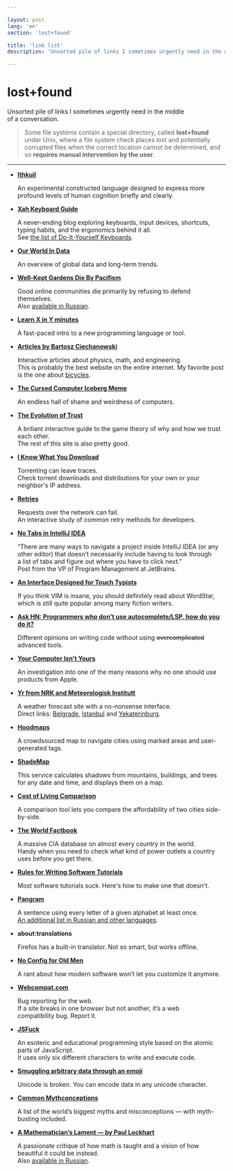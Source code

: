 ```yaml
---

layout: post
lang: 'en'
section: 'lost+found'

title: 'link list'
description: 'Unsorted pile of links I sometimes urgently need in the middle of a conversation.'

---
```


# lost+found

Unsorted pile of&nbsp;links I&nbsp;sometimes urgently need
in&nbsp;the middle of&nbsp;a&nbsp;conversation.

> Some file systems contain a&nbsp;special directory,
> called **lost+found** under Unix, where a&nbsp;file system check
> places lost and potentially corrupted files when the correct location
> cannot be&nbsp;determined,
> and so&nbsp;**requires manual intervention by&nbsp;the user**.

---

- **[Ithkuil](https://en.wikipedia.org/wiki/Ithkuil)**

  An&nbsp;experimental constructed language designed to&nbsp;express
  more profound levels of&nbsp;human cognition briefly and clearly.

- **[Xah Keyboard Guide](http://xahlee.info/kbd/keyboarding.html)**

  A&nbsp;never-ending blog exploring keyboards, input devices,
  shortcuts, typing habits, and the ergonomics behind it&nbsp;all.<br>
  See [the list of&nbsp;Do-It-Yourself Keyboards](http://www.xahlee.info/kbd/diy_keyboards_index.html).

- **[Our World In&nbsp;Data](https://ourworldindata.org/)**

  An&nbsp;overview of&nbsp;global data and long-term trends.

- **[Well-Kept Gardens Die By&nbsp;Pacifism](https://www.lesswrong.com/posts/tscc3e5eujrsEeFN4/well-kept-gardens-die-by-pacifism)**

  Good online communities die primarily by&nbsp;refusing to&nbsp;defend themselves.<br>
  Also [available in&nbsp;Russian](https://lesswrong.ru/w/%D0%9F%D0%B0%D1%86%D0%B8%D1%84%D0%B8%D0%B7%D0%BC_%D0%B3%D1%83%D0%B1%D0%B8%D1%82_%D1%83%D1%85%D0%BE%D0%B6%D0%B5%D0%BD%D0%BD%D1%8B%D0%B5_%D1%81%D0%B0%D0%B4%D1%8B).

- **[Learn X&nbsp;in&nbsp;Y&nbsp;minutes](https://learnxinyminutes.com/)**

  A&nbsp;fast-paced intro to&nbsp;a&nbsp;new programming language or&nbsp;tool.

- **[Articles by&nbsp;Bartosz Ciechanowski](https://ciechanow.ski/archives/)**

  Interactive articles about physics, math, and engineering.<br>
  This is&nbsp;probably the best website on&nbsp;the entire internet.
  My&nbsp;favorite post is&nbsp;the one about
  [bicycles](https://ciechanow.ski/bicycle/).

- **[The Cursed Computer Iceberg Meme](https://suricrasia.online/iceberg/)**

  An&nbsp;endless hall of&nbsp;shame and weirdness of&nbsp;computers.

- **[The Evolution of&nbsp;Trust](https://ncase.me/trust/)**

  A&nbsp;briliant interactive guide to&nbsp;the game theory
  of&nbsp;why and how we&nbsp;trust each other.<br>
  The rest of&nbsp;this site is&nbsp;also pretty good.

- **[I Know What You Download](https://iknowwhatyoudownload.com/)**

  Torrenting can leave traces.<br>
  Check torrent downloads and distributions
  for your own or&nbsp;your neighbor's IP&nbsp;address.

- **[Retries](https://encore.dev/blog/retries)**

  Requests over the network can fail.<br>
  An&nbsp;interactive study of&nbsp;common retry methods for developers.

- **[No Tabs in&nbsp;IntelliJ IDEA](https://hadihariri.com/2014/06/24/no-tabs-in-intellij-idea/)**

  “There are many ways to&nbsp;navigate a&nbsp;project
  inside IntelliJ IDEA (or&nbsp;any other editor)
  that doesn’t necessarily include having to&nbsp;look
  through a&nbsp;list of&nbsp;tabs and figure out
  where you have to&nbsp;click next.”<br>
  Post from the VP&nbsp;of&nbsp;Program Management at&nbsp;JetBrains.

- **[An Interface Designed for Touch Typists](https://sfwriter.com/wordstar.htm)**

  If&nbsp;you think VIM is&nbsp;insane,
  you should definitely read about WordStar,
  which is&nbsp;still quite popular among many fiction writers.

- **[Ask HN: Programmers who don't use autocomplete/LSP, how do&nbsp;you do&nbsp;it?](https://news.ycombinator.com/item?id=42492508)**

  Different opinions on&nbsp;writing code
  without using ~~overcomplicated~~ advanced tools.

- **[Your Computer Isn't Yours ](https://sneak.berlin/20201112/your-computer-isnt-yours/)**

  An&nbsp;investigation into one of&nbsp;the many reasons why
  no&nbsp;one should use products from Apple.

- **[Yr from NRK and Meteorologisk Institutt](https://www.yr.no/en/)**

  A&nbsp;weather forecast site with a&nbsp;no-nonsense interface.<br>
  Direct links:
  [Belgrade](https://www.yr.no/en/forecast/graph/2-792680/Serbia/Central%20Serbia/Belgrade/Belgrade),
  [Istanbul](https://www.yr.no/en/forecast/graph/2-745044/Republic%20of%20T%C3%BCrkiye/Istanbul/Istanbul)
  and [Yekaterinburg](https://www.yr.no/en/forecast/graph/2-1486209/Russia/Sverdlovsk%20Oblast/Yekaterinburg).

- **[Hoodmaps](https://hoodmaps.com/)**

  A&nbsp;crowdsourced map to&nbsp;navigate cities
  using marked areas and user-generated tags.

- **[ShadeMap](https://shademap.app)**

  This service calculates shadows from mountains, buildings, and trees
  for any date and time, and displays them on&nbsp;a&nbsp;map.

- **[Cost of&nbsp;Living Comparison](https://www.numbeo.com/cost-of-living/comparison.jsp)**

  A&nbsp;comparison tool lets you compare
  the affordability of&nbsp;two cities side-by-side.

- **[The World Factbook](https://www.cia.gov/the-world-factbook/)**

  A&nbsp;massive CIA database on&nbsp;almost every country in&nbsp;the world.<br>
  Handy when you need to&nbsp;check
  what kind of&nbsp;power outlets a&nbsp;country uses before you get there.

- **[Rules for Writing Software Tutorials](https://refactoringenglish.com/chapters/rules-for-software-tutorials/)**

  Most software tutorials suck. Here's how to&nbsp;make one that doesn't.

- **[Pangram](https://en.wikipedia.org/wiki/Pangram)**

  A&nbsp;sentence using every letter of&nbsp;a&nbsp;given alphabet
  at&nbsp;least once.<br>
  [An additional list in&nbsp;Russian and other languages](https://www.artlebedev.ru/kovodstvo/sections/33/).

- **about:translations**

  Firefox has a&nbsp;built-in translator.
  Not so&nbsp;smart, but works offline.

- **[No Config for Old Men](https://datagubbe.se/noconf/)**

  A&nbsp;rant about how modern software won’t let you customize it&nbsp;anymore.

- **[Webcompat.com](https://webcompat.com/)**

  Bug reporting for the web.<br>
  If&nbsp;a&nbsp;site breaks in&nbsp;one browser but not another,
  it’s a&nbsp;web compatibility&nbsp;bug. Report it.

- **[JSFuck](https://jsfuck.com/)**

  An&nbsp;esoteric and educational programming style
  based on&nbsp;the atomic parts of&nbsp;JavaScript.<br>
  It&nbsp;uses only six different characters to&nbsp;write and execute code.

- **[Smuggling arbitrary data through an&nbsp;emoji](https://paulbutler.org/2025/smuggling-arbitrary-data-through-an-emoji/)**

  Unicode is&nbsp;broken. You can encode data in&nbsp;any unicode character.

- **[Common Mythconceptions](https://informationisbeautiful.net/visualizations/common-mythconceptions)**

  A&nbsp;list of&nbsp;the world’s biggest
  myths and misconceptions&nbsp;— with myth-busting included.

- **[A Mathematician’s Lament&nbsp;— by&nbsp;Paul Lockhart](https://en.wikipedia.org/wiki/A_Mathematician's_Lament)**

  A&nbsp;passionate critique of&nbsp;how math is&nbsp;taught
  and a&nbsp;vision of&nbsp;how beautiful it&nbsp;could be&nbsp;instead.<br>
  Also [available in&nbsp;Russian](https://www.nbspace.ru/math/).

